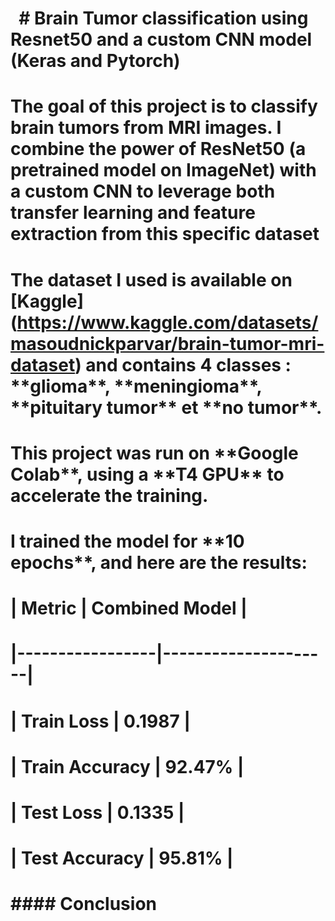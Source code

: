 # &nbsp;   # Brain Tumor classification using Resnet50 and a custom CNN model (Keras and Pytorch)

# 

# The goal of this project is to classify brain tumors from MRI images. I combine the power of ResNet50 (a pretrained model on ImageNet) with a custom CNN to leverage both transfer learning and feature extraction from this specific dataset

# 

# The dataset I used is available on \[Kaggle](https://www.kaggle.com/datasets/masoudnickparvar/brain-tumor-mri-dataset) and contains 4 classes : \*\*glioma\*\*, \*\*meningioma\*\*, \*\*pituitary tumor\*\* et \*\*no tumor\*\*.

# 

# This project was run on \*\*Google Colab\*\*, using a \*\*T4 GPU\*\* to accelerate the training.  

# 

# 

# I trained the model for \*\*10 epochs\*\*, and here are the results:

# 

# 

# | Metric          |    Combined Model   |

# |-----------------|---------------------|

# | Train Loss      | 0.1987              |

# | Train Accuracy  | 92.47%              |

# | Test Loss       | 0.1335              |

# | Test Accuracy   | 95.81%              |

# 

# 

# 

# 

# \#### Conclusion 

# 


